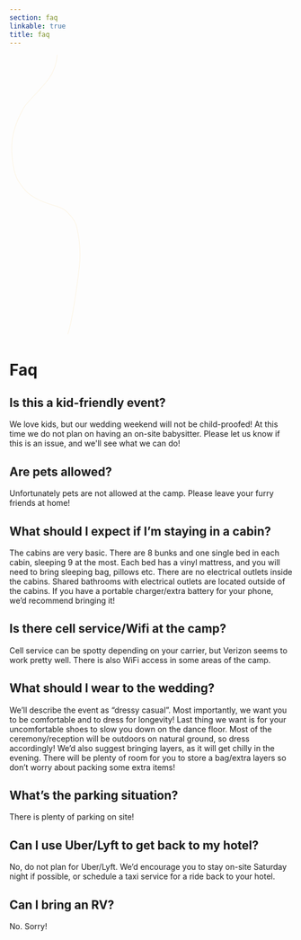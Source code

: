 ```yaml
---
section: faq
linkable: true
title: faq
---
```


<div class="line-wrap line-10">
    <svg height="30%" width="40%" class="line-10 line" xmlns="http://www.w3.org/2000/svg" viewBox="0 0 200 500" xmlns:xlink="http://www.w3.org/1999/xlink"><path path  d="M102.94 493.53C110.24 474.27 120.08 406.63 123.68 372C127.28 337.38 119.77 308.72 119.48 306.44C118.81 301.16 116.71 292.36 102.94 278.63C89.16 264.91 71.33 267.09 48.38 254.37C35.75 247.37 28.99 243.15 15.77 223C8.7 212.23 1.29 179.43 5.03 149.46C8.28 123.41 22.09 99.5 25.05 94.05C31.41 82.33 51.89 65.88 69.37 42.44C81.03 26.8 86.08 6.77 84.52 -17.66" opacity="1" fill-opacity="0" stroke="#fcf3e0" stroke-opacity="1"></path></svg>
</div>



# Faq

## Is this a kid-friendly event?
We love kids, but our wedding weekend will not be child-proofed! 
At this time we do not plan on having an on-site babysitter.  Please let us know if this is an issue, and we'll see what we can do!  

## Are pets allowed?
Unfortunately pets are not allowed at the camp. Please leave your furry friends at home!

## What should I expect if I’m staying in a cabin?
The cabins are very basic. There are 8 bunks and one single bed in each cabin, sleeping 9 at the most. Each bed has a vinyl mattress, and you will need to bring sleeping bag, pillows etc. There are no electrical outlets inside the cabins. Shared bathrooms with electrical outlets  are located outside of the cabins. If you have a portable charger/extra battery for your phone, we’d recommend bringing it!

## Is there cell service/Wifi at the camp?
Cell service can be spotty depending on your carrier, but Verizon seems to work pretty well. There is also WiFi access in some areas of the camp.

##  What should I wear to the wedding? 
We’ll describe the event as “dressy casual”. Most importantly, we want you to be comfortable and to dress for longevity! Last thing we want is for your uncomfortable shoes to slow you down on the dance floor. Most of the ceremony/reception will be outdoors on natural ground, so dress accordingly! We’d also suggest bringing layers, as it will get chilly in the evening. There will be plenty of room for you to store a bag/extra layers so don’t worry about packing some extra items!

## What’s the parking situation?
  There is plenty of parking on site!

## Can I use Uber/Lyft to get back to my hotel?
No, do not plan for Uber/Lyft. We’d encourage you to stay on-site Saturday night if possible, or schedule a taxi service for a ride back to your hotel.

## Can I bring an RV?
No. Sorry!

